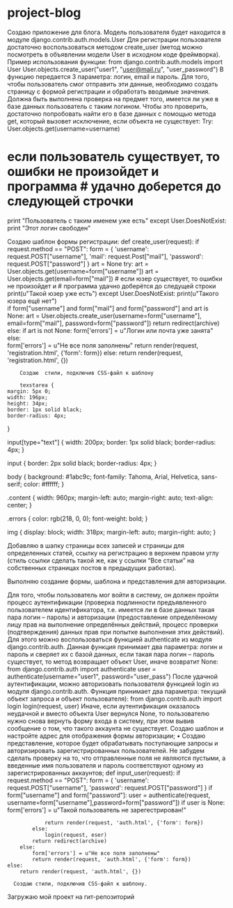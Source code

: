 # project-blog
Создаю приложение для блога.
Модель пользователя будет находится в модуле django.contrib.auth.models.User
Для регистрации пользователя достаточно воспользоваться методом create_user (метод можно посмотреть в объявлении модели User в исходном коде фреймворка). 
Пример использования функции: from django.contrib.auth.models import User
User.objects.create_user("user1", "user@mail.ru", "user_password")
В функцию передается 3 параметра: логин, email и пароль. Для того, чтобы пользователь смог отправить эти данные, необходимо создать страницу с формой регистрации и обработать вводимые значения. 
Должна быть выполнена проверка на предмет того, имеется ли уже в базе данных пользователь с таким логином. Чтобы это проверить, достаточно попробовать найти его в базе данных с помощью метода get, который вызовет исключение, если объекта не существует:
Try: User.objects.get(username=username)
# если пользователь существует, то ошибки не произойдет и программа # удачно доберется до следующей строчки
print "Пользователь с таким именем уже есть"
except User.DoesNotExist:
print "Этот логин свободен"

Создаю шаблон формы регистрации:
def create_user(request):
    if request.method == "POST":
        form = {
            'username': request.POST["username"],
            'mail': request.Post["mail"],
            'password': request.POST["password"]
        }
        art = None
        try:
            art = User.objects.get(username=form["username"])
            art = User.objects.get(email=form["mail"])
            # если юзер существует, то ошибки не произойдет и
            # программа удачно доберётся до следущей строки
            print(u"Такой юзер уже есть")
        except User.DoesNotExist:
            print(u"Такого юзера ещё нет")    
        if form["username"] and form["mail"] and form["password"] and art is None:
            art = User.objects.create_user(username=form["username"],
                                        email=form["mail"],
                                        password=form["password"])
            return redirect(archive)
        else:
            if art is not None:
                form['errors'] = u"Логин или почта уже занята"
            else:   
                form['errors'] = u"Не все поля заполнены"
            return render(request, 'registration.html', {'form': form})
    else:
        return render(request, 'registration.html', {})

        Создаю  стили, подключив CSS-файл к шаблону

        texstarea {
    margin: 5px 0;
    width: 196px;
    height: 34px;
    border: 1px solid black;
    border-radius: 4px;
}

input[type="text"] {
    width: 200px;
    border: 1px solid black;
    border-radius: 4px;
}

input {
    border: 2px solid black;
    border-radius: 4px;
}

body {
    background: #1abc9c;
    font-family: Tahoma, Arial, Helvetica, sans-serif;
    color: #ffffff;
}

.content {
    width: 960px;
    margin-left: auto;
    margin-right: auto;
    text-align: center;
}

.errors {
    color: rgb(218, 0, 0);
    font-weight: bold;
}

img {
    display: block;
    width: 318px;
    margin-left: auto;
    margin-right: auto;
}

Добавляю в шапку страницы всех записей и страницы для определенных статей, ссылку на регистрацию в верхнем правом углу (стиль ссылки сделать такой же, как у ссылки “Все статьи” на собственных страницах постов в предыдущих работах). 

Выполняю создание формы, шаблона и представления для авторизации.

Для того, чтобы пользователь мог войти в систему, он должен пройти процесс аутентификации (проверка подлинности предъявленного пользователем идентификатора, т.е. имеется ли в базе данных такая пара логин – пароль) и авторизации (предоставление определённому лицу прав на выполнение определённых действий, процесс проверки (подтверждения) данных прав при попытке выполнения этих действий). 
Для этого можно воспользоваться функцией authenticate из модуля django.contrib.auth. Данная функция принимает два параметра: логин и пароль и сверяет их с базой данных, если такая пара логин – пароль существует, то метод возвращает объект User, иначе возвратит None:
from django.contrib.auth import authenticate
user = authenticate(username="user1", password="user_pass")
После удачной аутентификации, можно авторизовать пользователя функцией login из модуля django.contrib.auth. Функция принимает два параметра: текущий объект запроса и объект пользователя):
from django.contrib.auth import login
login(request, user)
Иначе, если аутентификация оказалось неудачной и вместо объекта User вернулся None, то пользователю нужно снова вернуть форму входа в систему, при этом вывив сообщение о том, что такого аккаунта не существует.
Создаю шаблон и настройте адрес для отображения формы авторизации;
•	Создаю представление, которое будет обрабатывать поступающие запросы и авторизировать зарегистрированных пользователей. Не забудем сделать проверку на то, что отправленные поля не являются пустыми, а введенные имя пользователя и пароль соответствуют одному из зарегистрированных аккаунтов; 
def input_user(request):
    if request.method == "POST":
        form = {
            'username': request.POST["username"],
            'password': request.POST["password"]
        }
        if form["username"] and form["password"]:
            user = authenticate(request, username=form["username"],password=form["password"])
            if user is None:
                form['errors'] = u"Такой пользователь не зарегестрирован!"
                
                return render(request, 'auth.html', {'form': form})
            else:
                login(request, eser)
            return redirect(archive)    
        else:
            form['errors'] = u"Не все поля заполнены"
            return render(request, 'auth.html', {'form': form})
    else:
        return render(request, 'auth.html', {})

      Создаю стили, подключив CSS-файл к шаблону.

Загружаю мой проект на гит-репозиторий
  
